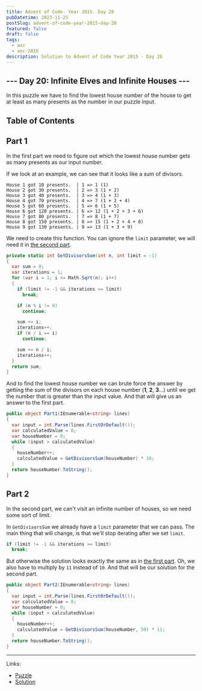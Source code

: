 ```yaml
---
title: Advent of Code. Year 2015. Day 20
pubDatetime: 2023-11-25
postSlug: advent-of-code-year-2015-day-20
featured: false
draft: false
tags:
  - aoc
  - aoc-2015
description: Solution to Advent of Code Year 2015 - Day 20
---
```


## --- Day 20: Infinite Elves and Infinite Houses ---

In this puzzle we have to find the lowest house number of the house to get at least as many presents as the number in our puzzle input.

## Table of Contents

## Part 1

In the first part we need to figure out which the lowest house number gets as many presents as our input number.

If we look at an example, we can see that it looks like a sum of divisors.

```plaintext
House 1 got 10 presents.  | 1 => 1 (1)
House 2 got 30 presents.  | 2 => 3 (1 + 2)
House 3 got 40 presents.  | 3 => 4 (1 + 3)
House 4 got 70 presents.  | 4 => 7 (1 + 2 + 4)
House 5 got 60 presents.  | 5 => 6 (1 + 5)
House 6 got 120 presents. | 6 => 12 (1 + 2 + 3 + 6)
House 7 got 80 presents.  | 7 => 8 (1 + 7)
House 8 got 150 presents. | 8 => 15 (1 + 2 + 4 + 8)
House 9 got 130 presents. | 9 => 13 (1 + 3 + 9)
```

We need to create this function. You can ignore the `limit` parameter, we will need it in [the second part](#part-2).

```csharp
private static int GetDivisorsSum(int n, int limit = -1)
{
  var sum = 0;
  var iterations = 1;
  for (var i = 1; i <= Math.Sqrt(n); i++)
  {
    if (limit != -1 && iterations >= limit)
      break;

    if (n % i != 0)
      continue;

    sum += i;
    iterations++;
    if (n / i == i)
      continue;

    sum += n / i;
    iterations++;
  }
  return sum;
}
```

And to find the lowest house number we can brute force the answer by getting the sum of the divisors on each house number (**1**, **2**, **3**...) until we get the number that is greater than the input value. And that will give us an answer to the first part.

```csharp
public object Part1(IEnumerable<string> lines)
{
  var input = int.Parse(lines.FirstOrDefault());
  var calculatedValue = 0;
  var houseNumber = 0;
  while (input > calculatedValue)
  {
    houseNumber++;
    calculatedValue = GetDivisorsSum(houseNumber) * 10;
  }
  return houseNumber.ToString();
}
```

## Part 2

In the second part, we can't visit an infinite number of houses, so we need some sort of limit.

In `GetDivisorsSum` we already have a `limit` parameter that we can pass. The main thing that will change, is that we'll stop iterating after we set `limit`.

```csharp
if (limit != -1 && iterations >= limit)
  break;
```

But otherwise the solution looks exactly the same as in [the first part](#part-1). Oh, we also have to multiply by `11` instead of `10`. And that will be our solution for the second part.

```csharp
public object Part2(IEnumerable<string> lines)
{
  var input = int.Parse(lines.FirstOrDefault());
  var calculatedValue = 0;
  var houseNumber = 0;
  while (input > calculatedValue)
  {
    houseNumber++;
    calculatedValue = GetDivisorsSum(houseNumber, 50) * 11;
  }
  return houseNumber.ToString();
}
```

---

Links:

- [Puzzle](https://adventofcode.com/2015/day/20)
- [Solution](https://github.com/PDmatrix/advent-of-code/tree/master/CSharp/Solutions/2015/20)
